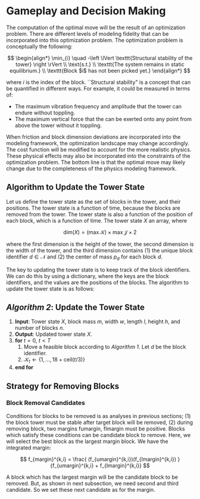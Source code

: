 # Gameplay and Decision Making

The computation of the optimal move will be the result of an optimization problem. There are different levels of modeling fidelity that can be incorporated into this optimization problem. The optimization problem is conceptually the following:

$$
\begin{align*}
    \min_{i} \quad -\left \lVert \texttt{Structural stability of the tower} \right \rVert \\
    \text{s.t.} \\
    \texttt{The system remains in static equilibrium.} \\
    \texttt{Block $i$ has not been picked yet.}
\end{align*}
$$

where $i$ is the index of the block. ``Structural stability" is a concept that can be quantified in different ways. For example, it could be measured in terms of:

- The maximum vibration frequency and amplitude that the tower can endure without toppling.
- The maximum vertical force that the can be exerted onto any point from above the tower without it toppling.

When friction and block dimension deviations are incorporated into the modeling framework, the optimization landscape may change accordingly. The cost function will be modified to account for the more realistic physics. These physical effects may also be incorporated into the constraints of the optimization problem. The bottom line is that the optimal move may likely change due to the completeness of the physics modeling framework.

## Algorithm to Update the Tower State

Let us define the tower state as the set of blocks in the tower, and their positions. The tower state is a function of time, because the blocks are removed from the tower. The tower state is also a function of the position of each block, which is a function of time. The tower state $X$ an array, where 

$$
\mathrm{dim}(X) = (\max{\mathcal{K}}) \times \max{\mathcal{J}} \times  2
$$

where the first dimension is the height of the tower, the second dimension is the width of the tower, and the third dimension contains (1) the unique block identifier $d \in \mathcal{N}$ and (2) the center of mass $p_d$ for each block $d$.

The key to updating the tower state is to keep track of the block identifiers. We can do this by using a dictionary, where the keys are the block identifiers, and the values are the positions of the blocks. The algorithm to update the tower state is as follows:

## *Algorithm 2*: Update the Tower State

1. **Input**: Tower state $X$, block mass $m$, width $w$, length $l$, height $h$, and number of blocks $n$.
2. **Output**: Updated tower state $X$.
3. **for** $t = 0$, $t < T$
   1. Move a feasible block according to *Algorithm 1*. Let $d$ be the block identifier.
   2. $\mathcal{K}_t \leftarrow \{1,\dotsc,18 + \mathrm{ceil}(t/3)\}$
4. **end for**

## Strategy for Removing Blocks

### Block Removal Candidates

Conditions for blocks to be removed is as analyses in
previous sections; (1) the block tower must be stable after
target block will be removed, (2) during removing block, two
margins fumargin, flmargin must be positive. Blocks which
satisfy these conditions can be candidate block to remove.
Here, we will select the best block as the largest margin
block. We have the integrated margin:

$$
    f_{margin}^{k,i} = 
    \frac{
        (f_{umargin}^{k,i})(f_{lmargin}^{k,i})
    }
        {f_{umargin}^{k,i} + f_{lmargin}^{k,i}}
$$

A block which has the largest margin will be the candidate
block to be removed. But, as shown in next subsection,
we need second and third candidate. So we set these next
candidate as for the margin.

